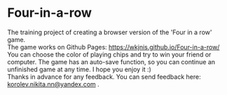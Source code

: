 # Four-in-a-row
The training project of creating a browser version of the 'Four in a row' game.  
The game works on Github Pages: https://wkjnis.github.io/Four-in-a-row/  
You can choose the color of playing chips and try to win your friend or computer. The game has an auto-save function, so you can continue an unfinished game at any time. I hope you enjoy it :)  
Thanks in advance for any feedback. You can send feedback here: korolev.nikita.nn@yandex.com .

